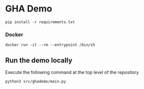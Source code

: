 # GHA Demo
```
pip install -r requirements.txt
```

### Docker

```
docker run -it --rm --entrypoint /bin/sh 
```

## Run the demo locally
Execute the following command at the top level of the repository
```
python3 src/ghademo/main.py
```